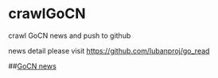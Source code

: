# crawlGoCN
crawl GoCN news and push to github

news detail please visit https://github.com/lubanproj/go_read

##[GoCN news](https://github.com/lubanproj/go_read/blob/master/README.md)
